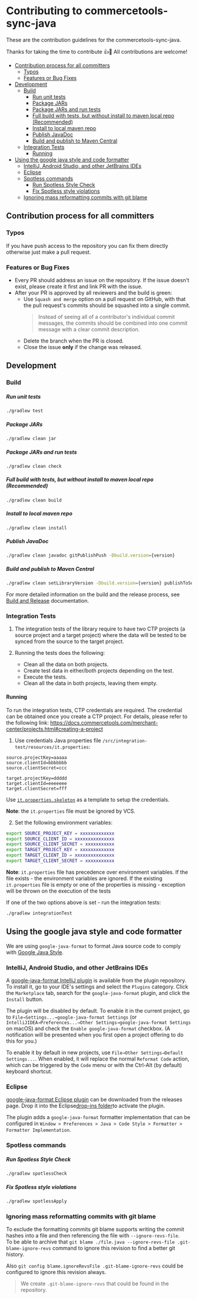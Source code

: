 # Contributing to commercetools-sync-java

These are the contribution guidelines for the commercetools-sync-java.

Thanks for taking the time to contribute :+1::tada: All contributions are welcome! 
<!-- START doctoc generated TOC please keep comment here to allow auto update -->
<!-- DON'T EDIT THIS SECTION, INSTEAD RE-RUN doctoc TO UPDATE -->

- [Contribution process for all committers](#contribution-process-for-all-committers)
  - [Typos](#typos)
  - [Features or Bug Fixes](#features-or-bug-fixes)
- [Development](#development)
  - [Build](#build)
      - [Run unit tests](#run-unit-tests)
      - [Package JARs](#package-jars)
      - [Package JARs and run tests](#package-jars-and-run-tests)
      - [Full build with tests, but without install to maven local repo (Recommended)](#full-build-with-tests-but-without-install-to-maven-local-repo-recommended)
      - [Install to local maven repo](#install-to-local-maven-repo)
      - [Publish JavaDoc](#publish-javadoc)
      - [Build and publish to Maven Central](#build-and-publish-to-maven-central)
  - [Integration Tests](#integration-tests)
    - [Running](#running)
- [Using the google java style and code formatter](#using-the-google-java-style-and-code-formatter)
  - [IntelliJ, Android Studio, and other JetBrains IDEs](#intellij-android-studio-and-other-jetbrains-ides)
  - [Eclipse](#eclipse)
  - [Spotless commands](#spotless-commands)
      - [Run Spotless Style Check](#run-spotless-style-check)
      - [Fix Spotless style violations](#fix-spotless-style-violations)
  - [Ignoring mass reformatting commits with git blame](#ignoring-mass-reformatting-commits-with-git-blame)

<!-- END doctoc generated TOC please keep comment here to allow auto update -->

## Contribution process for all committers

### Typos

If you have push access to the repository you can fix them directly otherwise just make a pull request.

### Features or Bug Fixes

- Every PR should address an issue on the repository. If the issue doesn't exist, please create it first and link PR with the issue. 
- After your PR is approved by all reviewers and the build is green:
    - Use `Squash and merge` option on a pull request on GitHub, with that the pull request's commits should be squashed into a single commit. 
        > Instead of seeing all of a contributor's individual commit messages, the commits should be combined into one commit message with a clear commit description. 
    - Delete the branch when the PR is closed.
    - Close the issue **only** if the change was released.
    
## Development
### Build
##### Run unit tests
````bash
./gradlew test
````

##### Package JARs
````bash
./gradlew clean jar
````

##### Package JARs and run tests
````bash
./gradlew clean check
````

##### Full build with tests, but without install to maven local repo (Recommended)
````bash
./gradlew clean build
````

##### Install to local maven repo
````bash
./gradlew clean install
````

##### Publish JavaDoc
````bash
./gradlew clean javadoc gitPublishPush -Dbuild.version={version}
````

##### Build and publish to Maven Central
````bash
./gradlew clean setLibraryVersion -Dbuild.version={version} publishToSonatype closeAndReleaseSonatypeStagingRepository
````

For more detailed information on the build and the release process, see [Build and Release](BUILD.md) documentation.

### Integration Tests

1. The integration tests of the library require to have two CTP projects (a source project and a target project) where the 
data will be tested to be synced from the source to the target project. 

2. Running the tests does the following:
    - Clean all the data on both projects.
    - Create test data in either/both projects depending on the test.
    - Execute the tests.
    - Clean all the data in both projects, leaving them empty.

#### Running

To run the integration tests, CTP credentials are required. The credential can be obtained once you create a CTP project.
For details, please refer to the following link:
https://docs.commercetools.com/merchant-center/projects.html#creating-a-project 

  1. Use credentials Java properties file `/src/integration-test/resources/it.properties`:
    
  ```properties
  source.projectKey=aaaaa
  source.clientId=bbbbbbb
  source.clientSecret=ccc
    
  target.projectKey=ddddd
  target.clientId=eeeeeee
  target.clientSecret=fff
  ```
    
  Use [`it.properties.skeleton`](/src/integration-test/resources/it.properties.skeleton) 
  as a template to setup the credentials.
  
  **Note**: the `it.properties` file must be ignored by VCS. 
   
   2. Set the following environment variables:
  ```bash
  export SOURCE_PROJECT_KEY = xxxxxxxxxxxxx
  export SOURCE_CLIENT_ID = xxxxxxxxxxxxxxx
  export SOURCE_CLIENT_SECRET = xxxxxxxxxxx
  export TARGET_PROJECT_KEY = xxxxxxxxxxxxx
  export TARGET_CLIENT_ID = xxxxxxxxxxxxxxx
  export TARGET_CLIENT_SECRET = xxxxxxxxxxx
  ```

  **Note**: `it.properties` file has precedence over environment variables. If the file exists - 
  the environment variables are ignored. If the existing `it.properties` file is empty or one of the properties 
  is missing - exception will be thrown on the execution of the tests

If one of the two options above is set - run the integration tests:
```bash
./gradlew integrationTest
```

## Using the google java style and code formatter
 
We are using `google-java-format` to format Java source code to comply with [Google Java Style](https://google.github.io/styleguide/javaguide.html).

### IntelliJ, Android Studio, and other JetBrains IDEs

A [google-java-format IntelliJ plugin](https://plugins.jetbrains.com/plugin/8527) is available from the plugin repository. To install it, go to your IDE's settings and select the `Plugins` category. Click the `Marketplace` tab, search for the `google-java-format` plugin, and click the `Install` button.

The plugin will be disabled by default. To enable it in the current project, go to `File→Settings...→google-java-format Settings` (or `IntelliJIDEA→Preferences...→Other Settings→google-java-format Settings` on macOS) and check the `Enable google-java-format` checkbox. (A notification will be presented when you first open a project offering to do this for you.)

To enable it by default in new projects, use `File→Other Settings→Default Settings...`.
When enabled, it will replace the normal `Reformat Code` action, which can be triggered by the `Code` menu or with the Ctrl-Alt (by default) keyboard shortcut.

### Eclipse

[google-java-format Eclipse plugin](https://github.com/google/google-java-format/releases/download/google-java-format-1.6/google-java-format-eclipse-plugin_1.6.0.jar) can be downloaded from the releases page. Drop it into the Eclipse[drop-ins folder](http://help.eclipse.org/neon/index.jsp?topic=%2Forg.eclipse.platform.doc.isv%2Freference%2Fmisc%2Fp2_dropins_format.html)to activate the plugin.

The plugin adds a `google-java-format` formatter implementation that can be configured in `Window > Preferences > Java > Code Style > Formatter > Formatter Implementation`.

### Spotless commands
##### Run Spotless Style Check
````bash
./gradlew spotlessCheck
````

##### Fix Spotless style violations
````bash
./gradlew spotlessApply
````

### Ignoring mass reformatting commits with git blame

To exclude the formatting commits git blame supports writing the commit hashes into a file and then referencing the file with `--ignore-revs-file`.                     
To be able to archive that `git blame ./file.java --ignore-revs-file .git-blame-ignore-revs` command to ignore this revision to find a better git history.      
                         
Also `git config blame.ignoreRevsFile .git-blame-ignore-revs` could be configured to ignore this revision always.
                                                          
> We create `.git-blame-ignore-revs` that could be found in the repository.   

